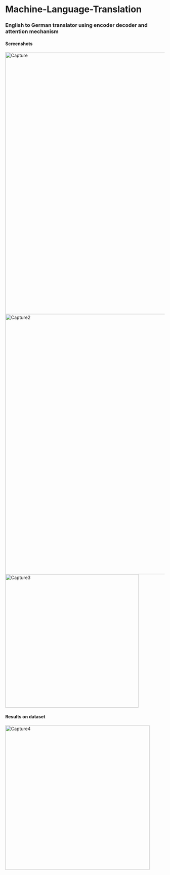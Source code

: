 # Machine-Language-Translation
### English to German translator using encoder decoder and attention mechanism


#### Screenshots
<img width="827" alt="Capture" src="https://user-images.githubusercontent.com/43163370/122634492-1eae2f80-d0fc-11eb-9c82-cfa68d00044d.PNG">
<img width="821" alt="Capture2" src="https://user-images.githubusercontent.com/43163370/122634493-1f46c600-d0fc-11eb-9c0b-cf4d701f7928.PNG">
<img width="421" alt="Capture3" src="https://user-images.githubusercontent.com/43163370/122634494-1fdf5c80-d0fc-11eb-90fb-800a8d057c2b.PNG">


 #### Results on dataset
<img width="456" alt="Capture4" src="https://user-images.githubusercontent.com/43163370/122634490-1e159900-d0fc-11eb-9e91-da37fed0d1ad.PNG">
